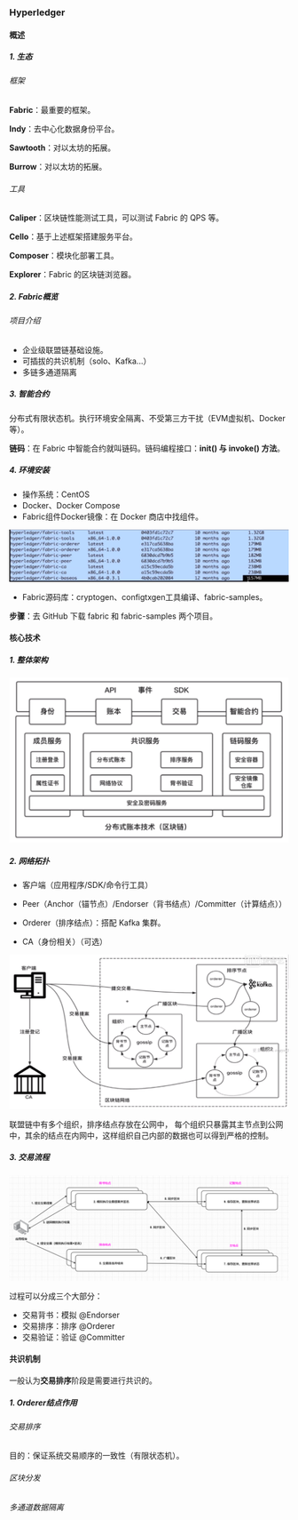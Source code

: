 ### Hyperledger

#### 概述

##### 1. 生态

###### 框架

**Fabric**：最重要的框架。

**Indy**：去中心化数据身份平台。

**Sawtooth**：对以太坊的拓展。

**Burrow**：对以太坊的拓展。

###### 工具

**Caliper**：区块链性能测试工具，可以测试 Fabric 的 QPS 等。

**Cello**：基于上述框架搭建服务平台。

**Composer**：模块化部署工具。

**Explorer**：Fabric 的区块链浏览器。

##### 2. Fabric概览

###### 项目介绍

- 企业级联盟链基础设施。
- 可插拔的共识机制（solo、Kafka...）
- 多链多通道隔离

##### 3. 智能合约

分布式有限状态机。执行环境安全隔离、不受第三方干扰（EVM虚拟机、Docker等）。

**链码**：在 Fabric 中智能合约就叫链码。链码编程接口：**init() 与 invoke() 方法**。

##### 4. 环境安装

- 操作系统：CentOS
- Docker、Docker Compose
- Fabric组件Docker镜像：在 Docker 商店中找组件。

![image-20201004140309116](assets/image-20201004140309116.png)

- Fabric源码库：cryptogen、configtxgen工具编译、fabric-samples。

**步骤**：去 GitHub 下载 fabric 和 fabric-samples 两个项目。

#### 核心技术

##### 1. 整体架构

<img src="assets/image-20201004163752354.png" alt="image-20201004163752354" style="zoom:50%;" />

##### 2. 网络拓扑 

- 客户端（应用程序/SDK/命令行工具）

- Peer（Anchor（锚节点）/Endorser（背书结点）/Committer（计算结点））
- Orderer（排序结点）：搭配 Kafka 集群。
- CA（身份相关）（可选）

![image-20201004170223625](assets/image-20201004170223625.png)

联盟链中有多个组织，排序结点存放在公网中， 每个组织只暴露其主节点到公网中，其余的结点在内网中，这样组织自己内部的数据也可以得到严格的控制。

##### 3. 交易流程

![image-20201004182106598](assets/image-20201004182106598.png)

过程可以分成三个大部分：

- 交易背书：模拟 @Endorser
- 交易排序：排序 @Orderer
- 交易验证：验证 @Committer

#### 共识机制

一般认为**交易排序**阶段是需要进行共识的。

##### 1. Orderer结点作用

###### 交易排序

目的：保证系统交易顺序的一致性（有限状态机）。



###### 区块分发



###### 多通道数据隔离







